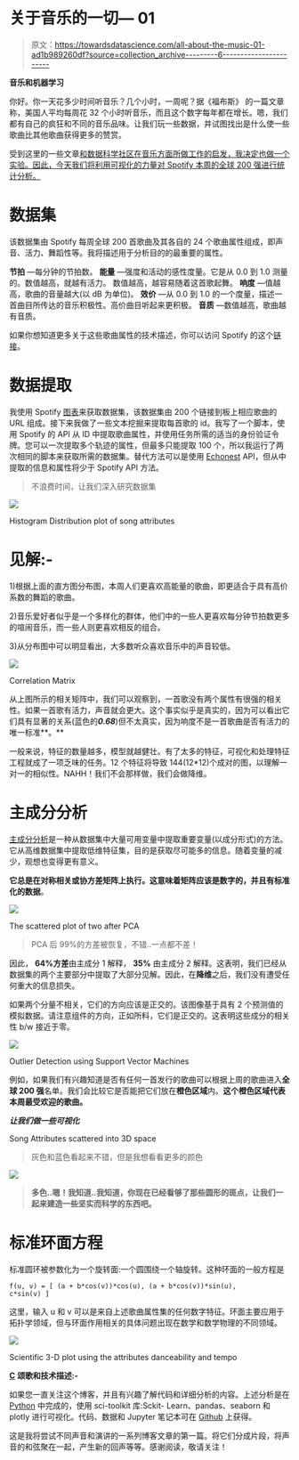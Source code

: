 # 关于音乐的一切— 01

> 原文：<https://towardsdatascience.com/all-about-the-music-01-ad1b989260df?source=collection_archive---------6----------------------->

**音乐和机器学习**

你好。你一天花多少时间听音乐？几个小时，一周呢？据《福布斯》 的一篇文章称，美国人平均每周花 32 个小时听音乐，而且这个数字每年都在增长。嗯，我们都有自己的疯狂和不同的音乐品味。让我们玩一些数据，并试图找出是什么使一些歌曲比其他歌曲获得更多的赞赏。

受到这里的一些文章[和数据科学社区在音乐方面所做工作的启发，我决定也做一个实验。因此，今天我们将利用可视化的力量对 Spotify 本周的全球 200 强进行统计分析。](https://developer.spotify.com/web-api/get-audio-features/)

# **数据集**

该数据集由 Spotify 每周全球 200 首歌曲及其各自的 24 个歌曲属性组成，即声音、活力、舞蹈性等。我将描述用于分析目的的最重要的属性。

**节拍** —每分钟的节拍数。
**能量** —强度和活动的感性度量。它是从 0.0 到 1.0 测量的。数值越高，就越有活力。
数值越高，越容易随着这首歌起舞。
**响度** —值越高，歌曲的音量越大(以 dB 为单位)。
**效价** —从 0.0 到 1.0 的一个度量，描述一首曲目所传达的音乐积极性。高价曲目听起来更积极。
**音质** —数值越高，歌曲越有音质。

如果你想知道更多关于这些歌曲属性的技术描述，你可以访问 Spotify 的这个[链接](https://developer.spotify.com/web-api/get-audio-features/)。

# **数据提取**

我使用 Spotify [图表](https://spotifycharts.com/)来获取数据集，该数据集由 200 个链接到板上相应歌曲的 URL 组成。接下来我做了一些文本挖掘来提取每首歌的 id。我写了一个脚本，使用 Spotify 的 API 从 ID 中提取歌曲属性，并使用任务所需的适当的身份验证令牌。您可以一次提取多个轨迹的属性，但最多只能提取 100 个，所以我运行了两次相同的脚本来获取所需的数据集。替代方法可以是使用 [Echonest](https://developer.spotify.com/spotify-echo-nest-api/) API，但从中提取的信息和属性将少于 Spotify API 方法。

> 不浪费时间，让我们深入研究数据集

![](img/360a4d4b47c63c8b08f0583dad4be56d.png)

Histogram Distribution plot of song attributes

# 见解:-

1)根据上面的直方图分布图，本周人们更喜欢高能量的歌曲，即更适合于具有高价系数的舞蹈的歌曲。

2)音乐爱好者似乎是一个多样化的群体，他们中的一些人更喜欢每分钟节拍数更多的喧闹音乐，而一些人则更喜欢相反的组合。

3)从分布图中可以明显看出，大多数听众喜欢音乐中的声音较低。

![](img/56c48b521406efef718d2f0fd650561c.png)

Correlation Matrix

从上图所示的相关矩阵中，我们可以观察到，一首歌没有两个属性有很强的相关性。如果一首歌有活力，声音就会更大。这个事实似乎是真实的，因为可以看出它们具有显著的关系(蓝色的***0.68***)但不太真实，因为响度不是一首歌曲是否有活力的唯一标准**。**

一般来说，特征的数量越多，模型就越健壮。有了太多的特征，可视化和处理特征工程就成了一项乏味的任务。12 个特征将导致 144(12*12)个成对的图，以理解一对一的相似性。NAHH！我们不会那样做，我们会做降维。

# **主成分分析**

[主成分分析](https://pdfs.semanticscholar.org/53b9/966a0333c9c9198cdf03efc073e991647c12.pdf)是一种从数据集中大量可用变量中提取重要变量(以成分形式)的方法。它从高维数据集中提取低维特征集，目的是获取尽可能多的信息。随着变量的减少，观想也变得更有意义。

**它总是在对称相关或协方差矩阵上执行。这意味着矩阵应该是数字的，并且有标准化的数据**。

![](img/e77288e1821044ec322241e5c2fd2654.png)

The scattered plot of two after PCA

> PCA 后 99%的方差被恢复，不错..一点都不差！

因此， **64%方差**由主成分 1 解释， **35%** 由主成分 2 解释。这表明，我们已经从数据集的两个主要部分中提取了大部分见解。因此，在**降维**之后，我们没有遭受任何重大的信息损失。

如果两个分量不相关，它们的方向应该是正交的。该图像基于具有 2 个预测值的模拟数据。请注意组件的方向，正如所料，它们是正交的。这表明这些成分的相关性 b/w 接近于零。

![](img/71e6c5de42681dd2080cbb0747c67375.png)

Outlier Detection using Support Vector Machines

例如，如果我们有兴趣知道是否有任何一首发行的歌曲可以根据上周的歌曲进入**全球 200 强**名单。我们会比较它是否能把它们放在**橙色区域**内。**这个橙色区域代表本周最受欢迎的歌曲。**

***让我们做一些可视化***

Song Attributes scattered into 3D space

> 灰色和蓝色看起来不错，但是我想看看更多的颜色

![](img/1c9b2c12b1585c7338e2ef06f8993e84.png)

> **多色..嗯！我知道..我知道，你现在已经看够了那些圆形的斑点，让我们一起来建造一些坚实而科学的东西吧。**

# 标准环面方程

标准圆环被参数化为一个旋转面:一个圆围绕一个轴旋转。这种环面的一般方程是

```
f(u, v) = [ (a + b*cos(v))*cos(u), (a + b*cos(v))*sin(u),
c*sin(v) ]
```

这里，输入 u 和 v 可以是来自上述歌曲属性集的任何数字特征。环面主要应用于拓扑学领域，但与环面作用相关的具体问题出现在数学和数学物理的不同领域。

![](img/a4567cdcd9a881fbd1fa967a12d990cd.png)

Scientific 3-D plot using the attributes danceability and tempo

[**C**](https://github.com/PrathamNawal) **颂歌和技术描述:-**

如果您一直关注这个博客，并且有兴趣了解代码和详细分析的内容。上述分析是在 [Python](https://www.python.org/) 中完成的，使用 sci-toolkit 库:Sckit- Learn、pandas、seaborn 和 plotly 进行可视化。代码、数据和 Jupyter 笔记本可在 [Github](https://github.com/PrathamNawal/All-About-the-Music/tree/master/Spotifier) 上获得。

这是我将尝试不同声音和演讲的一系列博客文章的第一篇。将它们分成片段，将声音的和弦聚在一起，产生新的回声等等。感谢阅读，敬请关注！
